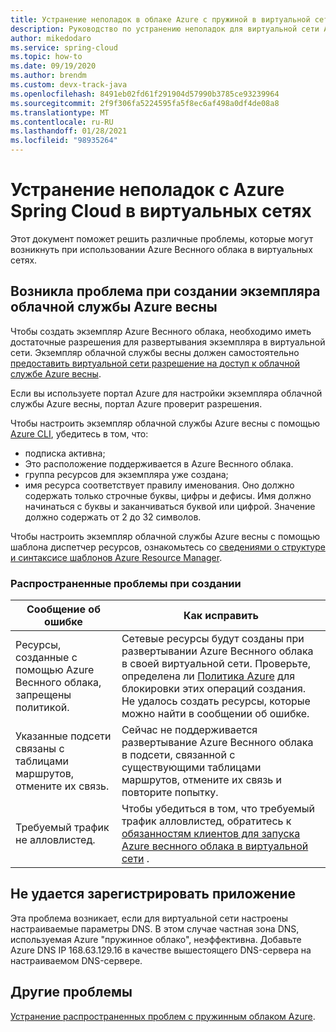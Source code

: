 ```yaml
---
title: Устранение неполадок в облаке Azure с пружиной в виртуальной сети
description: Руководство по устранению неполадок для виртуальной сети Azure с пружинным облаком.
author: mikedodaro
ms.service: spring-cloud
ms.topic: how-to
ms.date: 09/19/2020
ms.author: brendm
ms.custom: devx-track-java
ms.openlocfilehash: 8491eb02fd61f291904d57990b3785ce93239964
ms.sourcegitcommit: 2f9f306fa5224595fa5f8ec6af498a0df4de08a8
ms.translationtype: MT
ms.contentlocale: ru-RU
ms.lasthandoff: 01/28/2021
ms.locfileid: "98935264"
---
```

# <a name="troubleshooting-azure-spring-cloud-in-virtual-networks"></a>Устранение неполадок с Azure Spring Cloud в виртуальных сетях

Этот документ поможет решить различные проблемы, которые могут возникнуть при использовании Azure Веснного облака в виртуальных сетях.

## <a name="i-encountered-a-problem-with-creating-an-azure-spring-cloud-service-instance"></a>Возникла проблема при создании экземпляра облачной службы Azure весны

Чтобы создать экземпляр Azure Веснного облака, необходимо иметь достаточные разрешения для развертывания экземпляра в виртуальной сети.  Экземпляр облачной службы весны должен самостоятельно [предоставить виртуальной сети разрешение на доступ к облачной службе Azure весны](spring-cloud-tutorial-deploy-in-azure-virtual-network.md#grant-service-permission-to-the-virtual-network).

Если вы используете портал Azure для настройки экземпляра облачной службы Azure весны, портал Azure проверит разрешения.

Чтобы настроить экземпляр облачной службы Azure весны с помощью [Azure CLI](https://docs.microsoft.com/cli/azure/get-started-with-azure-cli), убедитесь в том, что:

- подписка активна;
- Это расположение поддерживается в Azure Веснного облака.
- группа ресурсов для экземпляра уже создана;
- имя ресурса соответствует правилу именования. Оно должно содержать только строчные буквы, цифры и дефисы. Имя должно начинаться с буквы и заканчиваться буквой или цифрой. Значение должно содержать от 2 до 32 символов.

Чтобы настроить экземпляр облачной службы Azure весны с помощью шаблона диспетчер ресурсов, ознакомьтесь со [сведениями о структуре и синтаксисе шаблонов Azure Resource Manager](https://docs.microsoft.com/azure/azure-resource-manager/resource-group-authoring-templates).

### <a name="common-creation-issues"></a>Распространенные проблемы при создании

| Сообщение об ошибке | Как исправить |
|------|------|
| Ресурсы, созданные с помощью Azure Веснного облака, запрещены политикой. | Сетевые ресурсы будут созданы при развертывании Azure Веснного облака в своей виртуальной сети. Проверьте, определена ли [Политика Azure](https://docs.microsoft.com/azure/governance/policy/overview) для блокировки этих операций создания. Не удалось создать ресурсы, которые можно найти в сообщении об ошибке. |
| Указанные подсети связаны с таблицами маршрутов, отмените их связь. | Сейчас не поддерживается развертывание Azure Веснного облака в подсети, связанной с существующими таблицами маршрутов, отмените их связь и повторите попытку. |
| Требуемый трафик не алловлистед. | Чтобы убедиться в том, что требуемый трафик алловлистед, обратитесь к [обязанностям клиентов для запуска Azure веснного облака в виртуальной сети](spring-cloud-vnet-customer-responsibilities.md) . |

## <a name="my-application-cant-be-registered"></a>Не удается зарегистрировать приложение

Эта проблема возникает, если для виртуальной сети настроены настраиваемые параметры DNS. В этом случае частная зона DNS, используемая Azure "пружинное облако", неэффективна. Добавьте Azure DNS IP 168.63.129.16 в качестве вышестоящего DNS-сервера на настраиваемом DNS-сервере.

## <a name="other-issues"></a>Другие проблемы

[Устранение распространенных проблем с пружинным облаком Azure](https://docs.microsoft.com/azure/spring-cloud/spring-cloud-troubleshoot).